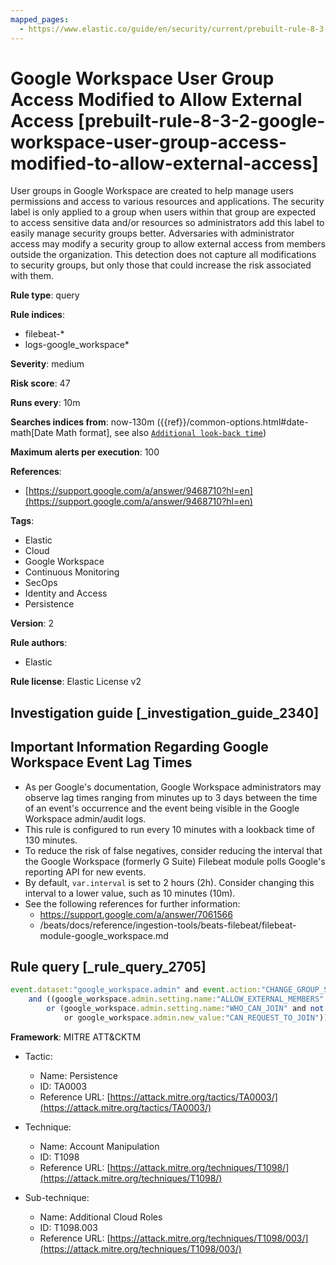 ```yaml
---
mapped_pages:
  - https://www.elastic.co/guide/en/security/current/prebuilt-rule-8-3-2-google-workspace-user-group-access-modified-to-allow-external-access.html
---
```


# Google Workspace User Group Access Modified to Allow External Access [prebuilt-rule-8-3-2-google-workspace-user-group-access-modified-to-allow-external-access]

User groups in Google Workspace are created to help manage users permissions and access to various resources and applications. The security label is only applied to a group when users within that group are expected to access sensitive data and/or resources so administrators add this label to easily manage security groups better. Adversaries with administrator access may modify a security group to allow external access from members outside the organization. This detection does not capture all modifications to security groups, but only those that could increase the risk associated with them.

**Rule type**: query

**Rule indices**:

* filebeat-*
* logs-google_workspace*

**Severity**: medium

**Risk score**: 47

**Runs every**: 10m

**Searches indices from**: now-130m ({{ref}}/common-options.html#date-math[Date Math format], see also [`Additional look-back time`](docs-content://solutions/security/detect-and-alert/create-detection-rule.md#rule-schedule))

**Maximum alerts per execution**: 100

**References**:

* [https://support.google.com/a/answer/9468710?hl=en](https://support.google.com/a/answer/9468710?hl=en)

**Tags**:

* Elastic
* Cloud
* Google Workspace
* Continuous Monitoring
* SecOps
* Identity and Access
* Persistence

**Version**: 2

**Rule authors**:

* Elastic

**Rule license**: Elastic License v2

## Investigation guide [_investigation_guide_2340]

## Important Information Regarding Google Workspace Event Lag Times
- As per Google's documentation, Google Workspace administrators may observe lag times ranging from minutes up to 3 days between the time of an event's occurrence and the event being visible in the Google Workspace admin/audit logs.
- This rule is configured to run every 10 minutes with a lookback time of 130 minutes.
- To reduce the risk of false negatives, consider reducing the interval that the Google Workspace (formerly G Suite) Filebeat module polls Google's reporting API for new events.
- By default, `var.interval` is set to 2 hours (2h). Consider changing this interval to a lower value, such as 10 minutes (10m).
- See the following references for further information:
  - https://support.google.com/a/answer/7061566
  - /beats/docs/reference/ingestion-tools/beats-filebeat/filebeat-module-google_workspace.md

## Rule query [_rule_query_2705]

```js
event.dataset:"google_workspace.admin" and event.action:"CHANGE_GROUP_SETTING" and event.category:"iam"
    and ((google_workspace.admin.setting.name:"ALLOW_EXTERNAL_MEMBERS" and google_workspace.admin.new_value:"true")
        or (google_workspace.admin.setting.name:"WHO_CAN_JOIN" and not (google_workspace.admin.new_value:"INVITED_CAN_JOIN"
            or google_workspace.admin.new_value:"CAN_REQUEST_TO_JOIN")))
```

**Framework**: MITRE ATT&CKTM

* Tactic:

    * Name: Persistence
    * ID: TA0003
    * Reference URL: [https://attack.mitre.org/tactics/TA0003/](https://attack.mitre.org/tactics/TA0003/)

* Technique:

    * Name: Account Manipulation
    * ID: T1098
    * Reference URL: [https://attack.mitre.org/techniques/T1098/](https://attack.mitre.org/techniques/T1098/)

* Sub-technique:

    * Name: Additional Cloud Roles
    * ID: T1098.003
    * Reference URL: [https://attack.mitre.org/techniques/T1098/003/](https://attack.mitre.org/techniques/T1098/003/)



